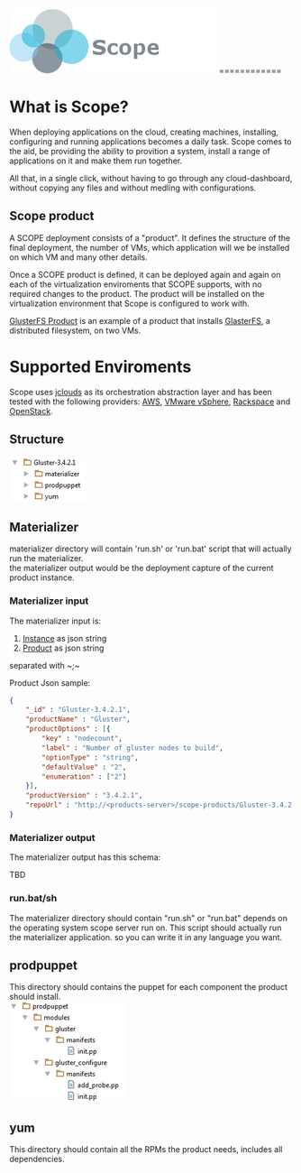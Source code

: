 <img src=https://github.com/foundation-runtime/orchestration/blob/master/images/ScopeLogo_noSlogan.png>
============
<H1>What is Scope?</H1>
When deploying applications on the cloud, creating machines, installing, configuring and running applications becomes a daily task. Scope comes to the aid, be providing the ability to provition a system, install a range of applications on it and make them run together.

All that, in a single click, without having to go through any cloud-dashboard, without copying any files and without medling with configurations. 

<h2>Scope product</h2>
A SCOPE deployment consists of a "product". It defines the structure of the final deployment, the number of VMs, which application will we be installed on which VM and many other details.

Once a SCOPE product is defined, it can be deployed again and again on each of the virtualization enviroments that SCOPE supports, with no required changes to the product. The product will be installed on the virtualization environment that Scope is configured to work with.

<a href=https://github.com/foundation-runtime/orchestration/tree/master/src/main/rpm/products/Gluster-3.4.2.1>GlusterFS Product</a> is an example of a product that installs <a href="http://www.gluster.org/">GlasterFS</a>, a distributed filesystem, on two VMs.
<h1>Supported Enviroments</h1>
Scope uses <a href=https://jclouds.apache.org/ >jclouds</a> as its orchestration abstraction layer and has been tested with the following providers:
<a href="http://aws.amazon.com/">AWS</a>, <a href="http://www.vmware.com/products/vsphere">VMware vSphere</a>, <a href="www.rackspace.com/">Rackspace</a> and <a href="https://www.openstack.org/">OpenStack</a>.



<h2>Structure</h2>
<img src=https://github.com/foundation-runtime/orchestration/blob/master/images/scope_product.png>

<h2>Materializer</h2>
materializer directory will contain 'run.sh' or 'run.bat' script that will actually run the materializer. <br>
the materializer output would be the deployment capture of the current product instance.

<h3>Materializer input</h3>
The materializer input is:
<ol>
<li><a href=https://github.com/foundation-runtime/orchestration/blob/master/jsonSchema/instance.json>Instance</a> as json string</li>
<li><a href=https://github.com/foundation-runtime/orchestration/blob/master/jsonSchema/product.json>Product</a> as json string</li>
</ol>
separated with ~;~

Product Json sample:

```json
{
    "_id" : "Gluster-3.4.2.1",
    "productName" : "Gluster",
    "productOptions" : [{
        "key" : "nodecount",
        "label" : "Number of gluster nodes to build",
        "optionType" : "string",
        "defaultValue" : "2",
        "enumeration" : ["2"]
    }],
    "productVersion" : "3.4.2.1",
    "repoUrl" : "http://<products-server>/scope-products/Gluster-3.4.2.1/"
}
```

<h3>Materializer output</h3>
The materializer output has this schema:

TBD

<h3>run.bat/sh</h3>
The materializer directory should contain "run.sh" or "run.bat" depends on the operating system scope server run on.
This script should actually run the materializer application. so you can write it in any language you want.

<h2>prodpuppet</h2>
This directory should contains the puppet for each component the product should install.
<br/>
<img src=https://github.com/foundation-runtime/orchestration/blob/master/images/scope_prodpuppet.png>

<h2>yum</h2>
This directory should contain all the RPMs the product needs, includes all dependencies.
